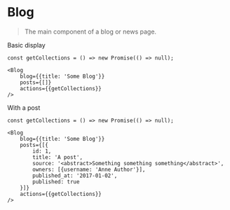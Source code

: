 # Blog

> The main component of a blog or news page.

Basic display

    const getCollections = () => new Promise(() => null);
    
    <Blog 
        blog={{title: 'Some Blog'}}
        posts={[]}
        actions={{getCollections}}
    />
    
With a post
    
    const getCollections = () => new Promise(() => null);
    
    <Blog 
        blog={{title: 'Some Blog'}}
        posts={[{
            id: 1,
            title: 'A post', 
            source: '<abstract>Something something something</abstract>',
            owners: [{username: 'Anne Author'}],
            published_at: '2017-01-02',
            published: true
        }]}
        actions={{getCollections}}
    />
